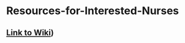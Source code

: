 # Resources-for-Interested-Nurses

## [Link to Wiki](https://github.com/forbest17/Resources-for-Interested-Nurses/wiki)) 
